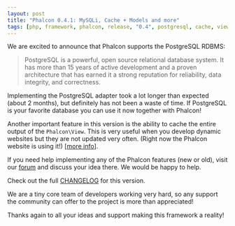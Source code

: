 ```yaml
---
layout: post
title: "Phalcon 0.4.1: MySQLi, Cache + Models and more"
tags: [php, framework, phalcon, release, "0.4", postgresql, cache, views, "0.x"]
---
```

We are excited to announce that Phalcon supports the PostgreSQL RDBMS:

<!--more-->
> PostgreSQL is a powerful, open source relational database system. It
> has more than 15 years of active development and a proven architecture
> that has earned it a strong reputation for reliability, data
> integrity, and correctness.

Implementing the PostgreSQL adapter took a lot longer than expected (about 2 months), but definitely has not been a waste of time. If PostgreSQL is your favorite database you can use it now together with Phalcon!

Another important feature in this version is the ability to cache the entire output of the `Phalcon\View`. This is very useful when you develop dynamic websites but they are not updated very often. (Right now the Phalcon website is using it!) [[more info](https://docs.phalcon.io/latest/en/volt#caching-view-fragments)].

If you need help implementing any of the Phalcon features (new or old), visit our [forum](https://forum.phalcon.io) and discuss your idea there. We would be happy to help.

Check out the full [CHANGELOG](https://github.com/phalcon/cphalcon/blob/master/CHANGELOG.md) for this version.

We are a tiny core team of developers working very hard, so any support the community can offer to the project is more than appreciated!

Thanks again to all your ideas and support making this framework a reality!
